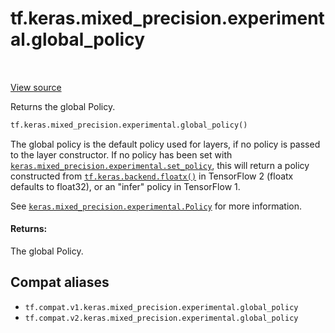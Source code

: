 <div itemscope itemtype="http://developers.google.com/ReferenceObject">
<meta itemprop="name" content="tf.keras.mixed_precision.experimental.global_policy" />
<meta itemprop="path" content="Stable" />
</div>

# tf.keras.mixed_precision.experimental.global_policy

<!-- Insert buttons and diff -->

<table class="tfo-notebook-buttons tfo-api" align="left">
</table>

<a target="_blank" href="/code/stable/tensorflow/python/keras/mixed_precision/experimental/policy.py">View source</a>



Returns the global Policy.

``` python
tf.keras.mixed_precision.experimental.global_policy()
```



<!-- Placeholder for "Used in" -->

The global policy is the default policy used for layers, if no policy is
passed to the layer constructor. If no policy has been set with
<a href="../../../../tf/keras/mixed_precision/experimental/set_policy.md"><code>keras.mixed_precision.experimental.set_policy</code></a>, this will return a policy
constructed from <a href="../../../../tf/keras/backend/floatx.md"><code>tf.keras.backend.floatx()</code></a> in TensorFlow 2 (floatx defaults
to float32), or an "infer" policy in TensorFlow 1.

See <a href="../../../../tf/keras/mixed_precision/experimental/Policy.md"><code>keras.mixed_precision.experimental.Policy</code></a> for more information.

#### Returns:

The global Policy.


## Compat aliases

* `tf.compat.v1.keras.mixed_precision.experimental.global_policy`
* `tf.compat.v2.keras.mixed_precision.experimental.global_policy`

